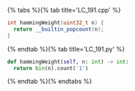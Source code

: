 {% tabs %}{% tab title='LC_191.cpp' %}

```cpp
int hammingWeight(uint32_t n) {
  return __builtin_popcount(n);
}
```

{% endtab %}{% tab title='LC_191.py' %}

```py
def hammingWeight(self, n: int) -> int:
  return bin(n).count('1')
```

{% endtab %}{% endtabs %}
